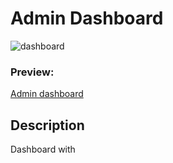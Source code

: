 # Admin Dashboard

![dashboard](https://github.com/ena0berzerk/odin-admin-dashboard/assets/110235307/d96b84be-fd75-49ea-a6d7-67e0fd5883ca)

### Preview: 
[Admin dashboard](https://ena0berzerk.github.io/odin-admin-dashboard/)

## Description

Dashboard with 
